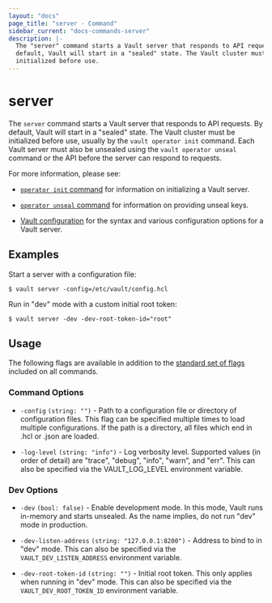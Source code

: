 ```yaml
---
layout: "docs"
page_title: "server - Command"
sidebar_current: "docs-commands-server"
description: |-
  The "server" command starts a Vault server that responds to API requests. By
  default, Vault will start in a "sealed" state. The Vault cluster must be
  initialized before use.
---
```


# server

The `server` command starts a Vault server that responds to API requests. By
default, Vault will start in a "sealed" state. The Vault cluster must be
initialized before use, usually by the `vault operator init` command. Each Vault
server must also be unsealed using the `vault operator unseal` command or the
API before the server can respond to requests.

For more information, please see:

- [`operator init` command](/docs/commands/operator/init.html) for information
  on initializing a Vault server.

- [`operator unseal` command](/docs/commands/operator/unseal.html) for
  information on providing unseal keys.

- [Vault configuration](/docs/configuration/index.html) for the syntax and
  various configuration options for a Vault server.

## Examples

Start a server with a configuration file:

```text
$ vault server -config=/etc/vault/config.hcl
```

Run in "dev" mode with a custom initial root token:

```text
$ vault server -dev -dev-root-token-id="root"
```

## Usage

The following flags are available in addition to the [standard set of
flags](/docs/commands/index.html) included on all commands.

### Command Options

- `-config` `(string: "")` - Path to a configuration file or directory of
  configuration files. This flag can be specified multiple times to load
  multiple configurations. If the path is a directory, all files which end in
  .hcl or .json are loaded.

- `-log-level` `(string: "info")` - Log verbosity level. Supported values (in
  order of detail) are "trace", "debug", "info", "warn", and "err". This can
  also be specified via the VAULT_LOG_LEVEL environment variable.

### Dev Options

- `-dev` `(bool: false)` - Enable development mode. In this mode, Vault runs
  in-memory and starts unsealed. As the name implies, do not run "dev" mode in
  production.

- `-dev-listen-address` `(string: "127.0.0.1:8200")` - Address to bind to in
  "dev" mode. This can also be specified via the `VAULT_DEV_LISTEN_ADDRESS`
  environment variable.

- `-dev-root-token-id` `(string: "")` - Initial root token. This only applies
  when running in "dev" mode. This can also be specified via the
  `VAULT_DEV_ROOT_TOKEN_ID` environment variable.
